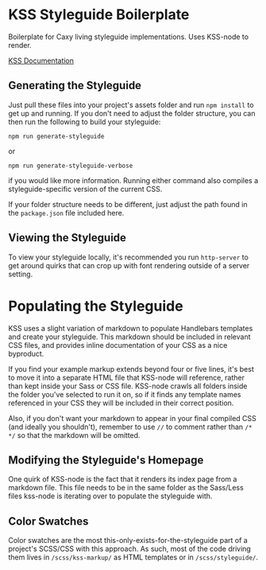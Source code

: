 # KSS Styleguide Boilerplate

Boilerplate for Caxy living styleguide implementations. Uses KSS-node to render.

[KSS Documentation](http://warpspire.com/kss/)

## Generating the Styleguide

Just pull these files into your project's assets folder and run `npm install` to get up and running. If you don't need to adjust the folder structure, you can then run the following to build your styleguide:

`npm run generate-styleguide`

or

`npm run generate-styleguide-verbose`

if you would like more information. Running either command also compiles a styleguide-specific version of the current CSS.

If your folder structure needs to be different, just adjust the path found in the `package.json` file included here.

## Viewing the Styleguide

To view your styleguide locally, it's recommended you run `http-server` to get around quirks that can crop up with font rendering outside of a server setting.

# Populating the Styleguide

KSS uses a slight variation of markdown to populate Handlebars templates and create your styleguide. This markdown should be included in relevant CSS files, and provides inline documentation of your CSS as a nice byproduct.

If you find your example markup extends beyond four or five lines, it's best to move it into a separate HTML file that KSS-node will reference, rather than kept inside your Sass or CSS file. KSS-node crawls all folders inside the folder you've selected to run it on, so if it finds any template names referenced in your CSS they will be included in their correct position.

Also, if you don't want your markdown to appear in your final compiled CSS (and ideally you shouldn't), remember to use `//` to comment rather than `/* */` so that the markdown will be omitted.

## Modifying the Styleguide's Homepage

One quirk of KSS-node is the fact that it renders its index page from a markdown file. This file needs to be in the same folder as the Sass/Less files kss-node is iterating over to populate the styleguide with.

## Color Swatches

Color swatches are the most this-only-exists-for-the-styleguide part of a project's SCSS/CSS with this approach. As such, most of the code driving them lives in `/scss/kss-markup/` as HTML templates  or in `/scss/styleguide/`.